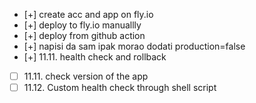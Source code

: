 - [+] create acc and app on fly.io
- [+] deploy to fly.io manuallly
- [+] deploy from github action
- [+] napisi da sam ipak morao dodati production=false
- [+] 11.11. health check and rollback
- [ ] 11.11. check version of the app
- [ ] 11.12. Custom health check through shell script
